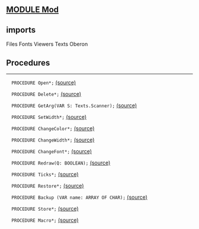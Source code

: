 
## [MODULE Mod](https://github.com/io-core/Mod/blob/main/Mod.Mod)

  ## imports
 Files Fonts Viewers Texts Oberon
## Procedures
---

`  PROCEDURE Open*;` [(source)](https://github.com/io-core/Mod/blob/main/Mod.Mod#L15)


`  PROCEDURE Delete*;` [(source)](https://github.com/io-core/Mod/blob/main/Mod.Mod#L36)


`  PROCEDURE GetArg(VAR S: Texts.Scanner);` [(source)](https://github.com/io-core/Mod/blob/main/Mod.Mod#L45)


`  PROCEDURE SetWidth*;` [(source)](https://github.com/io-core/Mod/blob/main/Mod.Mod#L54)


`  PROCEDURE ChangeColor*;` [(source)](https://github.com/io-core/Mod/blob/main/Mod.Mod#L60)


`  PROCEDURE ChangeWidth*;` [(source)](https://github.com/io-core/Mod/blob/main/Mod.Mod#L68)


`  PROCEDURE ChangeFont*;` [(source)](https://github.com/io-core/Mod/blob/main/Mod.Mod#L76)


`  PROCEDURE Redraw(Q: BOOLEAN);` [(source)](https://github.com/io-core/Mod/blob/main/Mod.Mod#L85)


`  PROCEDURE Ticks*;` [(source)](https://github.com/io-core/Mod/blob/main/Mod.Mod#L96)


`  PROCEDURE Restore*;` [(source)](https://github.com/io-core/Mod/blob/main/Mod.Mod#L100)


`  PROCEDURE Backup (VAR name: ARRAY OF CHAR);` [(source)](https://github.com/io-core/Mod/blob/main/Mod.Mod#L104)


`  PROCEDURE Store*;` [(source)](https://github.com/io-core/Mod/blob/main/Mod.Mod#L115)


`  PROCEDURE Macro*;` [(source)](https://github.com/io-core/Mod/blob/main/Mod.Mod#L142)

